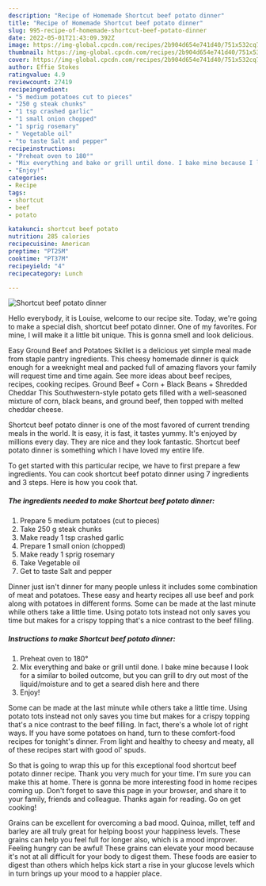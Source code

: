 ```yaml
---
description: "Recipe of Homemade Shortcut beef potato dinner"
title: "Recipe of Homemade Shortcut beef potato dinner"
slug: 995-recipe-of-homemade-shortcut-beef-potato-dinner
date: 2022-05-01T21:43:09.392Z
image: https://img-global.cpcdn.com/recipes/2b904d654e741d40/751x532cq70/shortcut-beef-potato-dinner-recipe-main-photo.jpg
thumbnail: https://img-global.cpcdn.com/recipes/2b904d654e741d40/751x532cq70/shortcut-beef-potato-dinner-recipe-main-photo.jpg
cover: https://img-global.cpcdn.com/recipes/2b904d654e741d40/751x532cq70/shortcut-beef-potato-dinner-recipe-main-photo.jpg
author: Effie Stokes
ratingvalue: 4.9
reviewcount: 27419
recipeingredient:
- "5 medium potatoes cut to pieces"
- "250 g steak chunks"
- "1 tsp crashed garlic"
- "1 small onion chopped"
- "1 sprig rosemary"
- " Vegetable oil"
- "to taste Salt and pepper"
recipeinstructions:
- "Preheat oven to 180°"
- "Mix everything and bake or grill until done. I bake mine because I look for a similar to boiled outcome, but you can grill to dry out most of the liquid/moisture and to get a seared dish here and there"
- "Enjoy!"
categories:
- Recipe
tags:
- shortcut
- beef
- potato

katakunci: shortcut beef potato 
nutrition: 285 calories
recipecuisine: American
preptime: "PT25M"
cooktime: "PT37M"
recipeyield: "4"
recipecategory: Lunch

---
```



![Shortcut beef potato dinner](https://img-global.cpcdn.com/recipes/2b904d654e741d40/751x532cq70/shortcut-beef-potato-dinner-recipe-main-photo.jpg)

Hello everybody, it is Louise, welcome to our recipe site. Today, we're going to make a special dish, shortcut beef potato dinner. One of my favorites. For mine, I will make it a little bit unique. This is gonna smell and look delicious.

Easy Ground Beef and Potatoes Skillet is a delicious yet simple meal made from staple pantry ingredients. This cheesy homemade dinner is quick enough for a weeknight meal and packed full of amazing flavors your family will request time and time again. See more ideas about beef recipes, recipes, cooking recipes. Ground Beef + Corn + Black Beans + Shredded Cheddar This Southwestern-style potato gets filled with a well-seasoned mixture of corn, black beans, and ground beef, then topped with melted cheddar cheese.

Shortcut beef potato dinner is one of the most favored of current trending meals in the world. It is easy, it is fast, it tastes yummy. It's enjoyed by millions every day. They are nice and they look fantastic. Shortcut beef potato dinner is something which I have loved my entire life.


To get started with this particular recipe, we have to first prepare a few ingredients. You can cook shortcut beef potato dinner using 7 ingredients and 3 steps. Here is how you cook that.

<!--inarticleads1-->

##### The ingredients needed to make Shortcut beef potato dinner:

1. Prepare 5 medium potatoes (cut to pieces)
1. Take 250 g steak chunks
1. Make ready 1 tsp crashed garlic
1. Prepare 1 small onion (chopped)
1. Make ready 1 sprig rosemary
1. Take  Vegetable oil
1. Get to taste Salt and pepper


Dinner just isn&#39;t dinner for many people unless it includes some combination of meat and potatoes. These easy and hearty recipes all use beef and pork along with potatoes in different forms. Some can be made at the last minute while others take a little time. Using potato tots instead not only saves you time but makes for a crispy topping that&#39;s a nice contrast to the beef filling. 

<!--inarticleads2-->

##### Instructions to make Shortcut beef potato dinner:

1. Preheat oven to 180°
1. Mix everything and bake or grill until done. I bake mine because I look for a similar to boiled outcome, but you can grill to dry out most of the liquid/moisture and to get a seared dish here and there
1. Enjoy!


Some can be made at the last minute while others take a little time. Using potato tots instead not only saves you time but makes for a crispy topping that&#39;s a nice contrast to the beef filling. In fact, there&#39;s a whole lot of right ways. If you have some potatoes on hand, turn to these comfort-food recipes for tonight&#39;s dinner. From light and healthy to cheesy and meaty, all of these recipes start with good ol&#39; spuds. 

So that is going to wrap this up for this exceptional food shortcut beef potato dinner recipe. Thank you very much for your time. I'm sure you can make this at home. There is gonna be more interesting food in home recipes coming up. Don't forget to save this page in your browser, and share it to your family, friends and colleague. Thanks again for reading. Go on get cooking!

Grains can be excellent for overcoming a bad mood. Quinoa, millet, teff and barley are all truly great for helping boost your happiness levels. These grains can help you feel full for longer also, which is a mood improver. Feeling hungry can be awful! These grains can elevate your mood because it's not at all difficult for your body to digest them. These foods are easier to digest than others which helps kick start a rise in your glucose levels which in turn brings up your mood to a happier place.
